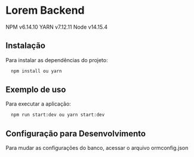 # Lorem Backend

NPM v6.14.10
YARN v7.12.11
Node v14.15.4

## Instalação

Para instalar as dependências do projeto:

```bash
  npm install ou yarn
```

## Exemplo de uso

Para executar a aplicação:

```bash
  npm run start:dev ou yarn start:dev
```

## Configuração para Desenvolvimento

Para mudar as configurações do banco, acessar o arquivo ormconfig.json


